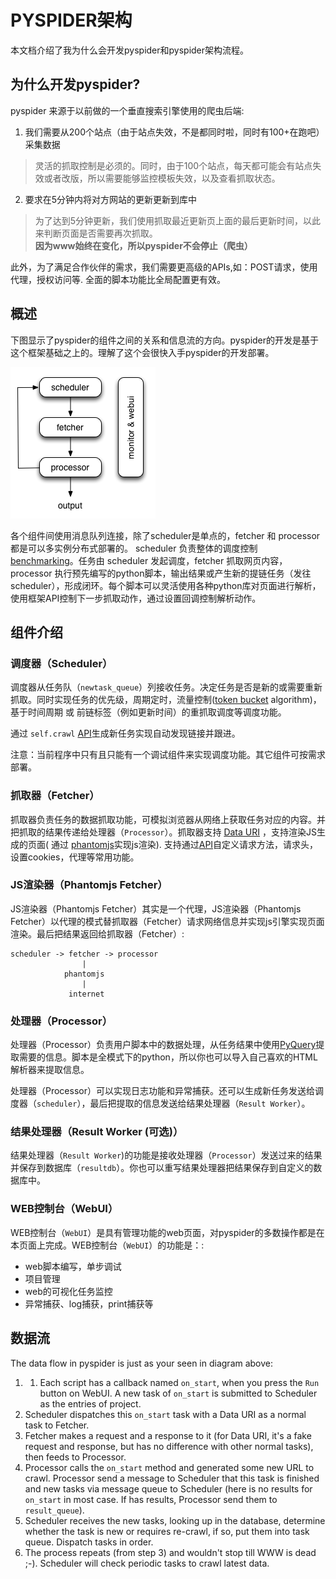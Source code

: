 PYSPIDER架构
============

本文档介绍了我为什么会开发pyspider和pyspider架构流程。

为什么开发pyspider?
---
pyspider 来源于以前做的一个垂直搜索引擎使用的爬虫后端:

1. 我们需要从200个站点（由于站点失效，不是都同时啦，同时有100+在跑吧）采集数据
> 灵活的抓取控制是必须的。同时，由于100个站点，每天都可能会有站点失效或者改版，所以需要能够监控模板失效，以及查看抓取状态。

2. 要求在5分钟内将对方网站的更新更新到库中
> 为了达到5分钟更新，我们使用抓取最近更新页上面的最后更新时间，以此来判断页面是否需要再次抓取。  
> **因为www始终在变化，所以pyspider不会停止（爬虫）**

此外，为了满足合作伙伴的需求，我们需要更高级的APIs,如：POST请求，使用代理，授权访问等. 全面的脚本功能比全局配置更有效。 

概述
--------
下图显示了pyspider的组件之间的关系和信息流的方向。pyspider的开发是基于这个框架基础之上的。理解了这个会很快入手pyspider的开发部署。

![pyspider](imgs/pyspider-arch.png)

各个组件间使用消息队列连接，除了scheduler是单点的，fetcher 和 processor 都是可以多实例分布式部署的。 scheduler 负责整体的调度控制 [benchmarking](https://gist.github.com/binux/67b276c51e988f8e2c31#comment-1339242)。任务由 scheduler 发起调度，fetcher 抓取网页内容， processor 执行预先编写的python脚本，输出结果或产生新的提链任务（发往 scheduler），形成闭环。每个脚本可以灵活使用各种python库对页面进行解析，使用框架API控制下一步抓取动作，通过设置回调控制解析动作。

组件介绍
----------

### 调度器（Scheduler）
调度器从任务队（`newtask_queue`）列接收任务。决定任务是否是新的或需要重新抓取。同时实现任务的优先级，周期定时，流量控制([token bucket](http://en.wikipedia.org/wiki/Token_bucket) algorithm)，基于时间周期 或 前链标签（例如更新时间）的重抓取调度等调度功能。

通过 `self.crawl` [API](apis/)生成新任务实现自动发现链接并跟进。 

注意：当前程序中只有且只能有一个调试组件来实现调度功能。其它组件可按需求部署。

### 抓取器（Fetcher）
抓取器负责任务的数据抓取功能，可模拟浏览器从网络上获取任务对应的内容。并把抓取的结果传递给处理器（`Processor`）。抓取器支持 [Data URI](http://en.wikipedia.org/wiki/Data_URI_scheme) ，支持渲染JS生成的页面( 通过 [phantomjs](http://phantomjs.org/)实现js渲染). 支持通过[API](apis/self.crawl/#fetch)自定义请求方法，请求头，设置cookies，代理等常用功能。

### JS渲染器（Phantomjs Fetcher）
JS渲染器（Phantomjs Fetcher）其实是一个代理，JS渲染器（Phantomjs Fetcher）以代理的模式替抓取器（Fetcher）请求网络信息并实现js引擎实现页面渲染。最后把结果返回给抓取器（Fetcher）:

```
scheduler -> fetcher -> processor
                |
            phantomjs
                |
             internet
```

### 处理器（Processor）
处理器（Processor）负责用户脚本中的数据处理，从任务结果中使用[PyQuery](https://pythonhosted.org/pyquery/)提取需要的信息。脚本是全模式下的python，所以你也可以导入自己喜欢的HTML解析器来提取信息。

处理器（Processor）可以实现日志功能和异常捕获。还可以生成新任务发送给调度器（`scheduler`），最后把提取的信息发送给结果处理器（`Result Worker`）。

### 结果处理器（Result Worker (可选)）
结果处理器（`Result Worker`)的功能是接收处理器（`Processor`）发送过来的结果并保存到数据库（`resultdb`）。你也可以重写结果处理器把结果保存到自定义的数据库中。

### WEB控制台（WebUI）
WEB控制台（`WebUI`）是具有管理功能的web页面，对pyspider的多数操作都是在本页面上完成。WEB控制台（`WebUI`）的功能是：:

* web脚本编写，单步调试
* 项目管理 
* web的可视化任务监控
* 异常捕获、log捕获，print捕获等

数据流
---------
The data flow in pyspider is just as your seen in diagram above:

1. 1. Each script has a callback named `on_start`, when you press the `Run` button on WebUI. A new task of `on_start` is submitted to Scheduler as the entries of project.
2. Scheduler dispatches this `on_start` task with a Data URI as a normal task to Fetcher.
3. Fetcher makes a request and a response to it (for Data URI, it's a fake request and response, but has no difference with other normal tasks), then feeds to Processor.
4. Processor calls the `on_start` method and generated some new URL to crawl. Processor send a message to Scheduler that this task is finished and new tasks via message queue to Scheduler (here is no results for `on_start` in most case. If has results, Processor send them to `result_queue`).
5. Scheduler receives the new tasks, looking up in the database, determine whether the task is new or requires re-crawl, if so, put them into task queue. Dispatch tasks in order.
6. The process repeats (from step 3) and wouldn't stop till WWW is dead ;-). Scheduler will check periodic tasks to crawl latest data.
